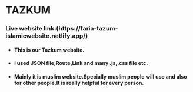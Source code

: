 <h1>TAZKUM</h1>

<h3>Live website link:(https://faria-tazum-islamicwebsite.netlify.app/)</h3 >

<ul>
<li>
 <h4><b>This is our Tazkum website.<b></h4></li>
 <li>
 <h4><b>I used JSON file,Route,Link and many .js,.css file etc. </b></h4>
 </li>
 <li>
 <h4><b>Mainly it is muslim website.Specially muslim people will use and also for other people.It is really helpful for every person.</b></h4>
</li>
</ul>